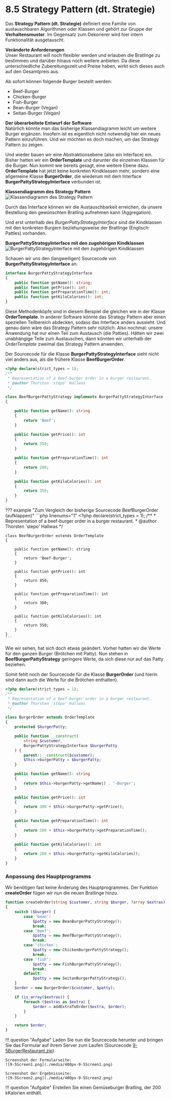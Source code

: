 # 8.5 Strategy Pattern (dt. Strategie)

Das **Strategy Pattern (dt. Strategie)** definiert eine Familie von austauschbaren Algorithmen oder Klassen und gehört zur Gruppe der **Verhaltensmuster**. Im Gegensatz zum Dekorierer wird hier intern Funktionalität ausgetauscht.


**Veränderte Anforderungen**<br>
Unser Restaurant will noch flexibler werden und erlauben die Bratlinge zu bestimmen und darüber hinaus noch weitere anbieten. Da diese unterschiedliche Zubereitungszeit und Preise haben, wirkt sich dieses auch auf den Gesamtpreis aus.

Ab sofort können folgende Burger bestellt werden:

- Beef-Burger
- Chicken-Burger
- Fish-Burger
- Bean-Burger (Vegan)
- Seitan-Burger (Vegan)


**Der überarbeitete Entwurf der Software**<br>
Natürlich könnte man das bisherige Klassendiagramm leicht um weitere Burger ergänzen. Insofern ist es eigentlich nicht notwendig hier ein neues Pattern einzuführen. Und wir möchten es doch machen, um das Strategy Pattern zu zeigen.

Und wieder bauen wir eine Abstraktionsebene (also ein Interface) ein. Bisher hatten wir ein **OrderTemplate** und darunter die einzelnen Klassen für die Burger. Nun kommt wie bereits gesagt, eine weitere Ebene dazu. **OrderTemplate** hat jetzt keine konkreten Kindklassen mehr, sondern eine allgemeine Klasse **BurgerOrder**, die wiederum mit dem Interface **BurgerPattyStrategyInterface** verbunden ist.


**Klassendiagramm des Strategy Pattern**<br>
![Klassendiagramm des Strategy Pattern](./media/OrderTreeUML2.puml-korrigiert.png)

Durch das Interface können wir die Austauschbarkeit erreichen, da unsere Bestellung den gewünschten Bratling aufnehmen kann (Aggregation).

Und erst unterhalb des *BurgerPattyStrategyInterface* sind die Kindklassen mit den konkreten Burgern beziehungsweise der Bratlinge (Englisch: Patties) vorhanden.


**BurgerPattyStrategyInterface mit den zugehörigen Kindklassen**<br>
![BurgerPattyStrategyInterface mit den zugehörigen Kindklassen](./media/StrategyTreeUML.puml.png)

Schauen wir uns den (langweiligen) Sourcecode von **BurgerPattyStrategyInterface** an.

```php linenums="1"
interface BurgerPattyStrategyInterface
{
    public function getName(): string;
    public function getPrice(): int;
    public function getPreparationTime(): int;
    public function getKiloCalories(): int;
}
```

Diese Methodenköpfe sind in diesem Beispiel die gleichen wie in der Klasse **OrderTemplate**.
In anderer Software könnte das Strategy Pattern aber einen speziellen Teilbereich abdecken, sodass das Interface anders aussieht. Und genau dann wäre das Strategy Pattern sehr nützlich. Also nochmal: unsere Anwendung hat nur einen Teil zum Austausch (die Patties). Hätten wir zwei unabhängige Teile zum Austauschen, dann könnten wir unterhalb der *OrderTemplate* zweimal das Strategy Pattern anwenden.

Der Sourcecode für die Klasse **BurgerPattyStrategyInterface** sieht nicht viel anders aus, als die frühere Klasse **BeefBurgerOrder**.


```php linenums="1"
<?php declare(strict_types = 1);
/**
 * Representation of a beef-burger order in a burger restaurant.
 * @author Thorsten 'stepo' Hallwas
 */

class BeefBurgerPattyStrategy implements BurgerPattyStrategyInterface
{

    public function getName(): string
    {
        return 'Beef';
    }

    public function getPrice(): int
    {
        return 550;
    }

    public function getPreparationTime(): int
    {
        return 200;
    }

    public function getKiloCalories(): int
    {
        return 350;
    }
}
```


??? example "Zum Vergleich der bisherige Sourcecode BeefBurgerOrder (aufklappen)"
    ```php linenums="1"
    <?php declare(strict_types = 1);
    /**
     * Representation of a beef-burger order in a burger restaurant.
     * @author Thorsten 'stepo' Hallwas
     */

    class BeefBurgerOrder extends OrderTemplate
    {

        public function getName(): string
        {
            return 'Beef-Burger';
        }

        public function getPrice(): int
        {
            return 850;
        }

        public function getPreparationTime(): int
        {
            return 300;
        }

        public function getKiloCalories(): int
        {
            return 550;
        }
    }
    ```

Wie wir sehen, hat sich doch etwas geändert. Vorher hatten wir die Werte für den ganzen Burger (Brötchen mit Patty). Nun stehen in **BeefBurgerPattyStrategy** geringere Werte, da sich diese nur auf das Patty beziehen.


Somit fehlt noch der Sourcecode für die Klasse **BurgerOrder** (und hierin sind dann auch die Werte für die Brötchen enthalten).

```php linenums="1"
<?php declare(strict_types = 1);
/**
 * Representation of a beef-burger order in a burger restaurant.
 * @author Thorsten 'stepo' Hallwas
 */

class BurgerOrder extends OrderTemplate
{
    protected $burgerPatty;

    public function __construct(
        string $customer, 
        BurgerPattyStrategyInterface $burgerPatty
    ) {
        parent::__construct($customer);
        $this->burgerPatty = $burgerPatty;
    }

    public function getName(): string
    {
        return $this->burgerPatty->getName() . '-Burger';
    }

    public function getPrice(): int
    {
        return 300 + $this->burgerPatty->getPrice();
    }

    public function getPreparationTime(): int
    {
        return 100 + $this->burgerPatty->getPreparationTime();
    }

    public function getKiloCalories(): int
    {
        return 200 + $this->burgerPatty->getKiloCalories();
    }
}
```



### Anpassung des Hauptprogramms
Wir benötigen fast keine Änderung des Hauptprogrammes. Der Funktion **createOrder** fügen wir nun die neuen Bratlinge hinzu.

```php linenums="1"
function createOrder(string $customer, string $burger, ?array $extras): OrderInterface
{
    switch ($burger) {
        case 'bean':
            $patty = new BeanBurgerPattyStrategy();
            break;
        case 'beef':
            $patty = new BeefBurgerPattyStrategy();
            break;
        case 'chicken':
            $patty = new ChickenBurgerPattyStrategy();
            break;
        case 'fish':
            $patty = new FishBurgerPattyStrategy();
            break;
        default:
            $patty = new SeitanBurgerPattyStrategy();
    }
    $order = new BurgerOrder($customer, $patty);

    if (is_array($extras)) {
        foreach ($extras as $extra) {
            $order = addExtraToOrder($extra, $order);
        }
    }

    return $order;
}
```


!!! question "Aufgabe"
    Laden Sie nun die Sourcecode herunter und bringen Sie das Formular auf ihrem Server zum Laufen (Sourcecode [9-5BurgerRestaurant.zip](./media/9-5BurgerRestaurant.zip)). 

    Screenshot der Formularseite:  
    ![9-5Screen1.png](./media/400px-9-5Screen1.png)

    Screenshot der Ergebnisseite:  
    ![9-5Screen2.png](./media/400px-9-5Screen2.png)


!!! question "Aufgabe"
    Erstellen Sie einen Gemüseburger Bratling, der 200 kKalorien enthält.
